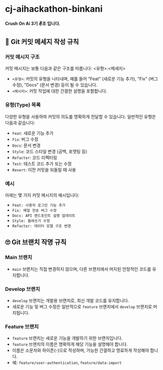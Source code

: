 # cj-aihackathon-binkani

#### Crush On Ai 3기 ✌조 입니다. 

## 🤔 Git 커밋 메세지 작성 규칙

### 커밋 메시지 구조

커밋 메시지는 보통 다음과 같은 구조를 따릅니다: <유형>:<메세지>

- `<유형>`: 커밋의 유형을 나타내며, 예를 들어 "Feat" (새로운 기능 추가), "Fix" (버그 수정), "Docs" (문서 변경) 등이 될 수 있습니다.
- `<메시지>`: 커밋 작업에 대한 간결한 설명을 포함합니다.

### 유형(Type) 목록

다양한 유형을 사용하여 커밋의 의도를 명확하게 전달할 수 있습니다. 일반적인 유형은 다음과 같습니다:

- `Feat`: 새로운 기능 추가
- `Fix`: 버그 수정
- `Docs`: 문서 변경
- `Style`: 코드 스타일 변경 (공백, 포맷팅 등)
- `Refactor`: 코드 리팩터링
- `Test`: 테스트 코드 추가 또는 수정
- `Revert`: 이전 커밋을 되돌릴 때 사용

### 예시

아래는 몇 가지 커밋 메시지의 예시입니다:

- `Feat: 사용자 로그인 기능 추가`
- `Fix: 메일 전송 버그 수정`
- `Docs: API 엔드포인트 설명 업데이트`
- `Style: 들여쓰기 수정`
- `Refactor: 데이터 모델 구조 변경`

## 🙄 Git 브랜치 작명 규칙

### Main 브랜치

- `main` 브랜치는 직접 변경하지 않으며, 다른 브랜치에서 머지된 안정적인 코드를 유지합니다.

### Develop 브랜치

- `develop` 브랜치는 개발용 브랜치로, 최신 개발 코드를 유지합니다.
- 새로운 기능 및 버그 수정은 일반적으로 `feature` 브랜치에서 `develop` 브랜치로 머지됩니다.

### Feature 브랜치

- `feature` 브랜치는 새로운 기능을 개발하기 위한 브랜치입니다.
- `feature` 브랜치의 이름은 명확하게 해당 기능을 설명해야 합니다.
- 이름은 소문자와 하이픈(-)으로 작성하며, 가능한 간결하고 명료하게 작성해야 합니다.
- 예: `feature/user-authentication`, `feature/data-import`
